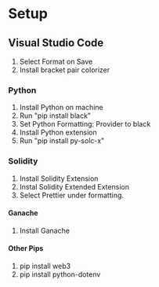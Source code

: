 # Setup
## Visual Studio Code
1. Select Format on Save
2. Install bracket pair colorizer
### Python
1. Install Python on machine
2.  Run "pip install black"
3. Set Python Formatting: Provider to black
4. Install Python extension 
5. Run "pip install py-solc-x"
### Solidity
1. Install Solidity Extension
2. Instal Solidity Extended Extension
3. Select Prettier under formatting.
#### Ganache 
1. Install Ganache
#### Other Pips
1. pip install web3
2. pip install python-dotenv


